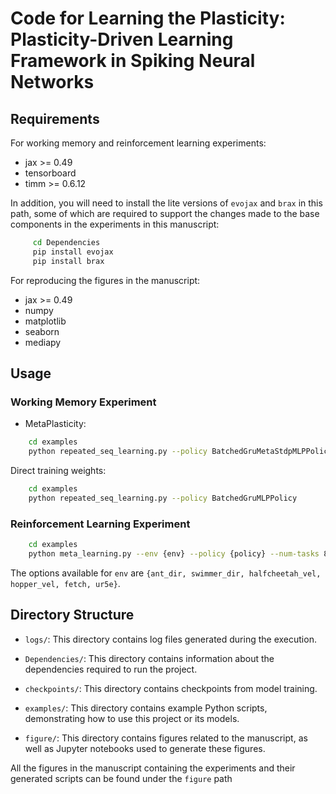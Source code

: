 # Code for Learning the Plasticity: Plasticity-Driven Learning Framework in Spiking Neural Networks

## Requirements

For working memory and reinforcement learning experiments:

* jax >= 0.49
* tensorboard 
* timm >= 0.6.12

In addition, you will need to install the lite versions of ```evojax``` and ```brax``` in this path, 
some of which are required to support the changes made to the base components in the experiments in this manuscript:

```bash
     cd Dependencies 
     pip install evojax 
     pip install brax 
```

For reproducing the figures in the manuscript:

* jax >= 0.49
* numpy 
* matplotlib
* seaborn
* mediapy 

## Usage

### Working Memory Experiment

* MetaPlasticity: 

```bash 
    cd examples 
    python repeated_seq_learning.py --policy BatchedGruMetaStdpMLPPolicy
```

Direct training weights:

```bash 
    cd examples 
    python repeated_seq_learning.py --policy BatchedGruMLPPolicy
```

### Reinforcement Learning Experiment

```bash 
    cd examples
    python meta_learning.py --env {env} --policy {policy} --num-tasks 8 --seed 42
```

The options available for ```env``` are ```{ant_dir, swimmer_dir, halfcheetah_vel, hopper_vel, fetch, ur5e}```.


## Directory Structure

* ```logs/```: This directory contains log files generated during the execution.

* ```Dependencies/```: This directory contains information about the dependencies required to run the project.

* ```checkpoints/```: This directory contains checkpoints from model training.

* ```examples/```: This directory contains example Python scripts, demonstrating how to use this project or its models.

* ```figure/```: This directory contains figures related to the manuscript, as well as Jupyter notebooks used to generate these figures.


All the figures in the manuscript containing the experiments and their generated scripts can be found under the ```figure``` path
